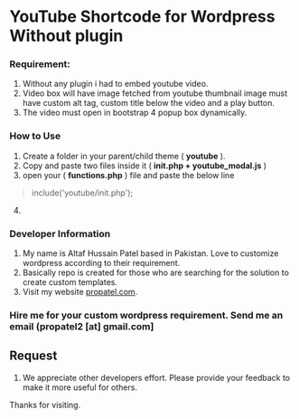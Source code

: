 # YouTube Shortcode for Wordpress Without plugin

### Requirement:
1. Without any plugin i had to embed youtube video.
2. Video box will have image fetched from youtube thumbnail image must have custom alt tag, custom title below the video and a play button.
3. The video must open in bootstrap 4 popup box dynamically.


### How to Use
1. Create a folder in your parent/child theme ( **youtube** ).
2. Copy and paste two files inside it ( **init.php + youtube_modal.js**   )
3. open your ( **functions.php** ) file and paste the below line

> include('youtube/init.php');

4. 

### Developer Information
1. My name is Altaf Hussain Patel based in Pakistan. Love to customize wordpress according to their requirement.
2. Basically repo is created for those who are searching for the solution to create custom templates.
3. Visit my website [propatel.com](https://propatel.com).

### Hire me for your custom wordpress requirement. Send me an email (propatel2 [at] gmail.com]

## Request
1. We appreciate other developers effort. Please provide your feedback to make it more useful for others.

Thanks for visiting.
